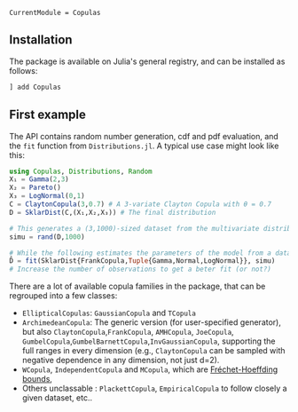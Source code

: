 ```@meta
CurrentModule = Copulas
```


## Installation

The package is available on Julia's general registry, and can be installed as follows: 

```julia
] add Copulas
```

## First example

The API contains random number generation, cdf and pdf evaluation, and the `fit` function from `Distributions.jl`. A typical use case might look like this: 

```julia
using Copulas, Distributions, Random
X₁ = Gamma(2,3)
X₂ = Pareto()
X₃ = LogNormal(0,1)
C = ClaytonCopula(3,0.7) # A 3-variate Clayton Copula with θ = 0.7
D = SklarDist(C,(X₁,X₂,X₃)) # The final distribution

# This generates a (3,1000)-sized dataset from the multivariate distribution D
simu = rand(D,1000)

# While the following estimates the parameters of the model from a dataset: 
D̂ = fit(SklarDist{FrankCopula,Tuple{Gamma,Normal,LogNormal}}, simu)
# Increase the number of observations to get a beter fit (or not?)  
```

There are a lot of available copula families in the package, that can be regrouped into a few classes: 
- `EllipticalCopulas`: `GaussianCopula` and `TCopula`
- `ArchimedeanCopula`: The generic version (for user-specified generator), but also `ClaytonCopula`,`FrankCopula`, `AMHCopula`, `JoeCopula`, `GumbelCopula`,`GumbelBarnettCopula`,`InvGaussianCopula`, supporting the full ranges in every dimension (e.g., `ClaytonCopula` can be sampled with negative dependence in any dimension, not just d=2). 
- `WCopula`, `IndependentCopula` and `MCopula`, which are [Fréchet-Hoeffding bounds](https://en.wikipedia.org/wiki/Copula_(probability_theory)#Fr%C3%A9chet%E2%80%93Hoeffding_copula_bounds),
- Others unclassable : `PlackettCopula`, `EmpiricalCopula` to follow closely a given dataset, etc..

